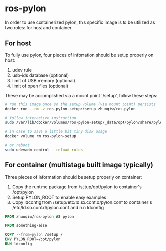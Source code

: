 # ros-pylon

In order to use containerized pylon, this specific image is to be utilized as two roles: for host and container.

## For host

To fully use pylon, four pieces of infomation should be setup properly on host:

1. udev rule
1. usb-ids database (optional)
1. limit of USB memory (optional)
1. limit of open files (optional)

These may be accomplished via a mount point '/setup', follow these steps:

```bash
# run this image once so the setup volume (via mount point) persists
docker run --rm -v ros-pylon-setup:/setup zhuoqiw/ros-pylon

# follow interactive instruction
sudo /var/lib/docker/volumes/ros-pylon-setup/_data/opt/pylon/share/pylon/setup-usb.sh

# in case to save a little bit tiny disk usage
docker volume rm ros-pylon-setup

# or reboot
sudo udevadm control --reload-rules
```

## For container (multistage built image typically)

Three pieces of information should be setup properly on container:

1. Copy the runtime package from /setup/opt/pylon to container's /opt/pylon
1. Setup PYLON_ROOT to enable easy examples
1. Copy ldconfig from /setup/etc/ld.so.conf.d/pylon.conf to container's /etc/ld.so.conf.d/pylon.conf and run ldconfig

```Dockerfile
FROM zhuoqiw/ros-pylon AS pylon

FROM something-else

COPY --from=pylon /setup /
ENV PYLON_ROOT=/opt/pylon
RUN ldconfig
```

